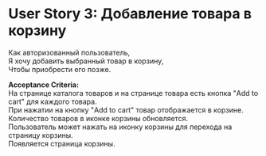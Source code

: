 # User Story 3: Добавление товара в корзину  
Как авторизованный пользователь,  
Я хочу добавить выбранный товар в корзину,  
Чтобы приобрести его позже.  

**Acceptance Criteria:**  
На странице каталога товаров и на странице товара есть кнопка "Add to cart" для каждого товара.  
При нажатии на кнопку "Add to cart" товар отображается в корзине.  
Количество товаров в иконке корзины обновляется.  
Пользователь может нажать на иконку корзины для перехода на страницу корзины.  
Появляется страница корзины.  
